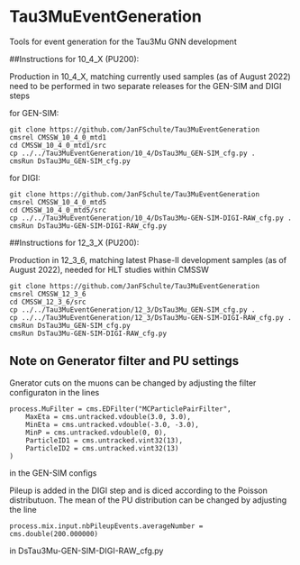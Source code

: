 # Tau3MuEventGeneration
Tools for event generation for the Tau3Mu GNN development

##Instructions for 10_4_X (PU200):

Production in 10_4_X, matching currently used samples (as of August 2022) need to be performed in two separate releases for the GEN-SIM and DIGI steps

for GEN-SIM:

```
git clone https://github.com/JanFSchulte/Tau3MuEventGeneration
cmsrel CMSSW_10_4_0_mtd1
cd CMSSW_10_4_0_mtd1/src
cp ../../Tau3MuEventGeneration/10_4/DsTau3Mu_GEN-SIM_cfg.py .
cmsRun DsTau3Mu_GEN-SIM_cfg.py
```

for DIGI:

```
git clone https://github.com/JanFSchulte/Tau3MuEventGeneration
cmsrel CMSSW_10_4_0_mtd5
cd CMSSW_10_4_0_mtd5/src
cp ../../Tau3MuEventGeneration/10_4/DsTau3Mu-GEN-SIM-DIGI-RAW_cfg.py .
cmsRun DsTau3Mu-GEN-SIM-DIGI-RAW_cfg.py
```

##Instructions for 12_3_X (PU200):

Production in 12_3_6, matching latest Phase-II development samples (as of August 2022), needed for HLT studies within CMSSW

```
git clone https://github.com/JanFSchulte/Tau3MuEventGeneration
cmsrel CMSSW_12_3_6
cd CMSSW_12_3_6/src
cp ../../Tau3MuEventGeneration/12_3/DsTau3Mu_GEN-SIM_cfg.py .
cp ../../Tau3MuEventGeneration/12_3/DsTau3Mu-GEN-SIM-DIGI-RAW_cfg.py .
cmsRun DsTau3Mu_GEN-SIM_cfg.py
cmsRun DsTau3Mu-GEN-SIM-DIGI-RAW_cfg.py

```

## Note on Generator filter and  PU settings

Gnerator cuts on the muons can be changed by adjusting the filter configuraton in the lines

```
process.MuFilter = cms.EDFilter("MCParticlePairFilter",
    MaxEta = cms.untracked.vdouble(3.0, 3.0),
    MinEta = cms.untracked.vdouble(-3.0, -3.0),
    MinP = cms.untracked.vdouble(0, 0),
    ParticleID1 = cms.untracked.vint32(13),
    ParticleID2 = cms.untracked.vint32(13)
)
```
in the GEN-SIM configs

Pileup is added in the DIGI step and is diced according to the Poisson distributuon. The mean of the PU distribution can be changed by adjusting the line

`process.mix.input.nbPileupEvents.averageNumber = cms.double(200.000000)`

in DsTau3Mu-GEN-SIM-DIGI-RAW_cfg.py
